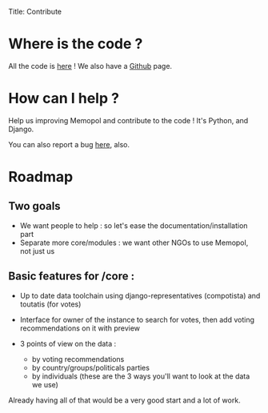 Title: Contribute

# Where is the code ?

All the code is <a href="https://gitorious.org/memopol2-0">here</a> !
We also have a <a href="https://github.com/political-memory">Github</a> page.

# How can I help ?

Help us improving Memopol and contribute to the code ! It's Python, and Django.

You can also report a bug <a href="https://projets.lqdn.fr/projects/mempol/issues/new">here</a>, also.

# Roadmap

## Two goals
* We want people to help : so let's ease the documentation/installation part
* Separate more core/modules : we want other NGOs to use Memopol, not just us

## Basic features for /core :

* Up to date data toolchain using django-representatives (compotista) and toutatis (for votes)

* Interface for owner of the instance to search for votes, then add voting recommendations on it with preview

* 3 points of view on the data :
    - by voting recommendations
    - by country/groups/politicals parties
    - by individuals
(these are the 3 ways you'll want to look at the data we use)

Already having all of that would be a very good start and a lot of work.
